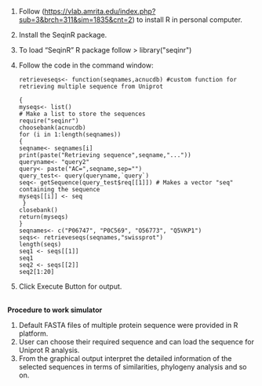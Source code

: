 1.	Follow (https://vlab.amrita.edu/index.php?sub=3&brch=311&sim=1835&cnt=2) to install R in personal computer.
2.	Install the SeqinR package.
3.	To load “SeqinR” R package follow > library("seqinr") 
4.	Follow the code in the command window: 

        retrieveseqs<- function(seqnames,acnucdb) #custom function for retrieving multiple sequence from Uniprot
    
        {
        myseqs<- list()
        # Make a list to store the sequences
        require("seqinr") 
        choosebank(acnucdb)
        for (i in 1:length(seqnames))
        {
        seqname<- seqnames[i]
        print(paste("Retrieving sequence",seqname,"..."))
        queryname<- "query2"
        query<- paste("AC=",seqname,sep="")
        query_test<- query(queryname,`query`)
        seq<- getSequence(query_test$req[[1]]) # Makes a vector "seq" containing the sequence
        myseqs[[i]] <- seq
         }
        closebank()
        return(myseqs)
        }
        seqnames<- c("P06747", "P0C569", "O56773", "Q5VKP1")
        seqs<- retrieveseqs(seqnames,"swissprot")
        length(seqs)
        seq1 <- seqs[[1]]
        seq1
        seq2 <- seqs[[2]]
        seq2[1:20]
5.	Click Execute Button for output.    
&nbsp;

**Procedure to work simulator**
1.	Default FASTA files of multiple protein sequence were provided in R platform. 
2.	User can choose their required sequence and can load the sequence for Uniprot R analysis.
3.	From the graphical output interpret the detailed information of the selected sequences in terms of similarities, phylogeny analysis and so on. 
